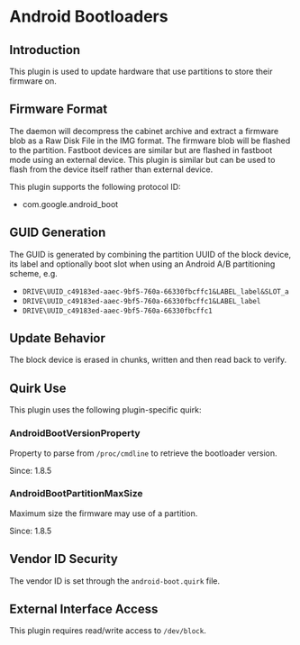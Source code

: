 # Android Bootloaders

## Introduction

This plugin is used to update hardware that use partitions to store their firmware on.

## Firmware Format

The daemon will decompress the cabinet archive and extract a firmware blob as a Raw Disk File
in the IMG format. The firmware blob will be flashed to the partition. Fastboot devices are similar
but are flashed in fastboot mode using an external device. This plugin is similar but can be used
to flash from the device itself rather than external device.

This plugin supports the following protocol ID:

* com.google.android_boot

## GUID Generation

The GUID is generated by combining the partition UUID of the block device, its label and optionally boot slot
when using an Android A/B partitioning scheme, e.g.

* `DRIVE\UUID_c49183ed-aaec-9bf5-760a-66330fbcffc1&LABEL_label&SLOT_a`
* `DRIVE\UUID_c49183ed-aaec-9bf5-760a-66330fbcffc1&LABEL_label`
* `DRIVE\UUID_c49183ed-aaec-9bf5-760a-66330fbcffc1`

## Update Behavior

The block device is erased in chunks, written and then read back to verify.

## Quirk Use

This plugin uses the following plugin-specific quirk:

### AndroidBootVersionProperty

Property to parse from `/proc/cmdline` to retrieve the bootloader version.

Since: 1.8.5

### AndroidBootPartitionMaxSize

Maximum size the firmware may use of a partition.

Since: 1.8.5

## Vendor ID Security

The vendor ID is set through the `android-boot.quirk` file.

## External Interface Access

This plugin requires read/write access to `/dev/block`.
